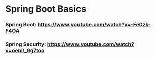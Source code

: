 # Spring Boot Basics

### Spring Boot: https://www.youtube.com/watch?v=-Fe0zk-F4OA

### Spring Security: https://www.youtube.com/watch?v=oeni\_9g7too


